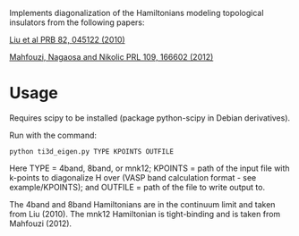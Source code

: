 Implements diagonalization of the Hamiltonians modeling topological insulators from the following papers:

[Liu et al PRB 82, 045122 (2010)](http://prb.aps.org/abstract/PRB/v82/i4/e045122)

[Mahfouzi, Nagaosa and Nikolic PRL 109, 166602 (2012)](http://prl.aps.org/abstract/PRL/v109/i16/e166602)

Usage
==========

Requires scipy to be installed (package python-scipy in Debian derivatives).

Run with the command:

    python ti3d_eigen.py TYPE KPOINTS OUTFILE

Here TYPE = 4band, 8band, or mnk12; KPOINTS = path of the input file with k-points to diagonalize H over (VASP band calculation format - see example/KPOINTS); and OUTFILE = path of the file to write output to.

The 4band and 8band Hamiltonians are in the continuum limit and taken from Liu (2010). The mnk12 Hamiltonian is tight-binding and is taken from Mahfouzi (2012).
